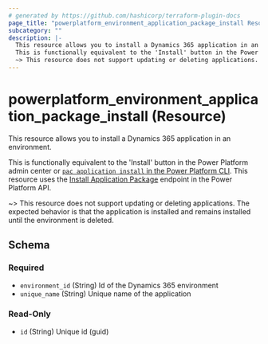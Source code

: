 ```yaml
---
# generated by https://github.com/hashicorp/terraform-plugin-docs
page_title: "powerplatform_environment_application_package_install Resource - powerplatform"
subcategory: ""
description: |-
  This resource allows you to install a Dynamics 365 application in an environment.
  This is functionally equivalent to the 'Install' button in the Power Platform admin center or pac application install in the Power Platform CLI https://docs.microsoft.com/powerapps/developer/data-platform/powerapps-cli#pac-application-install.  This resource uses the Install Application Package https://learn.microsoft.com/rest/api/power-platform/appmanagement/applications/install-application-package endpoint in the Power Platform API.
  ~> This resource does not support updating or deleting applications.  The expected behavior is that the application is installed and remains installed until the environment is deleted.
---
```


# powerplatform_environment_application_package_install (Resource)

This resource allows you to install a Dynamics 365 application in an environment.

This is functionally equivalent to the 'Install' button in the Power Platform admin center or [`pac application install` in the Power Platform CLI](https://docs.microsoft.com/powerapps/developer/data-platform/powerapps-cli#pac-application-install).  This resource uses the [Install Application Package](https://learn.microsoft.com/rest/api/power-platform/appmanagement/applications/install-application-package) endpoint in the Power Platform API.

~> This resource does not support updating or deleting applications.  The expected behavior is that the application is installed and remains installed until the environment is deleted.



<!-- schema generated by tfplugindocs -->
## Schema

### Required

- `environment_id` (String) Id of the Dynamics 365 environment
- `unique_name` (String) Unique name of the application

### Read-Only

- `id` (String) Unique id (guid)
